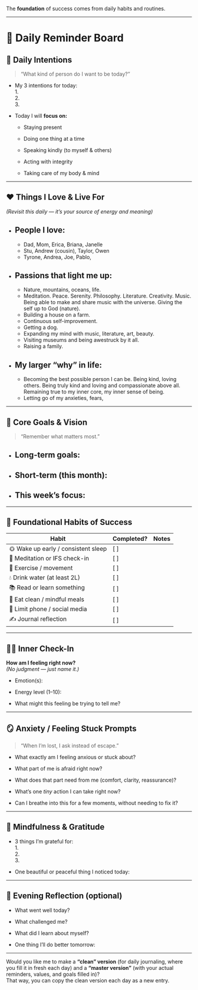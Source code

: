 
The **foundation** of success comes from daily habits and routines.

---

# 🌅 Daily Reminder Board

## 🧭 Daily Intentions

> “What kind of person do I want to be today?”

- My 3 intentions for today:  
    1.  
    2.  
    3. 
    
- Today I will **focus on:**
    
    -  Staying present
        
    -  Doing one thing at a time
        
    -  Speaking kindly (to myself & others)
        
    -  Acting with integrity
        
    -  Taking care of my body & mind


---

## ❤️ Things I Love & Live For

_(Revisit this daily — it’s your source of energy and meaning)_

- ## People I love:
	- Dad, Mom, Erica, Briana, Janelle
	- Stu, Andrew (cousin), Taylor, Owen
	- Tyrone, Andrea, Joe, Pablo, 
    
- ## Passions that light me up:
	- Nature, mountains, oceans, life.
	- Meditation. Peace. Serenity. Philosophy. Literature. Creativity. Music. Being able to make and share music with the universe. Giving the self up to God (nature).
	- Building a house on a farm. 
	- Continuous self-improvement.
	- Getting a dog.
	- Expanding my mind with music, literature, art, beauty.
	- Visiting museums and being awestruck by it all.
	- Raising a family.
    
- ## My larger “why” in life:
	- Becoming the best possible person I can be. Being kind, loving others. Being truly kind and loving and compassionate above all. Remaining true to my inner core, my inner sense of being. 
	- Letting go of my anxieties, fears, 
    

---

## 🎯 Core Goals & Vision

> “Remember what matters most.”

- ## Long-term goals:
    
- ## Short-term (this month):
    
- ## This week’s focus:
    

---

## 💪 Foundational Habits of Success

|Habit|Completed?|Notes|
|---|---|---|
|🌞 Wake up early / consistent sleep|[ ]||
|🧘 Meditation or IFS check-in|[ ]||
|🏃 Exercise / movement|[ ]||
|💧 Drink water (at least 2L)|[ ]||
|📚 Read or learn something|[ ]||
|🥗 Eat clean / mindful meals|[ ]||
|📵 Limit phone / social media|[ ]||
|✍️ Journal reflection|[ ]||

---

## 🧘‍♂️ Inner Check-In

**How am I feeling right now?**  
_(No judgment — just name it.)_

- Emotion(s):
    
- Energy level (1–10):
    
- What might this feeling be trying to tell me?
    

---

## 🪞 Anxiety / Feeling Stuck Prompts

> “When I’m lost, I ask instead of escape.”

- What exactly am I feeling anxious or stuck about?
    
- What part of me is afraid right now?
    
- What does that part need from me (comfort, clarity, reassurance)?
    
- What’s one _tiny_ action I can take right now?
    
- Can I breathe into this for a few moments, without needing to fix it?
    

---

## 🌿 Mindfulness & Gratitude

- 3 things I’m grateful for:  
    1.  
    2.  
    3.
    
- One beautiful or peaceful thing I noticed today:
    

---

## 🌙 Evening Reflection (optional)

- What went well today?
    
- What challenged me?
    
- What did I learn about myself?
    
- One thing I’ll do better tomorrow:
    

---

Would you like me to make a **“clean” version** (for daily journaling, where you fill it in fresh each day) and a **“master version”** (with your actual reminders, values, and goals filled in)?  
That way, you can copy the clean version each day as a new entry.